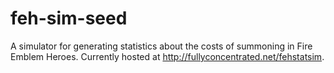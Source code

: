 # feh-sim-seed

A simulator for generating statistics about the costs of summoning in Fire Emblem Heroes. Currently hosted at http://fullyconcentrated.net/fehstatsim.

